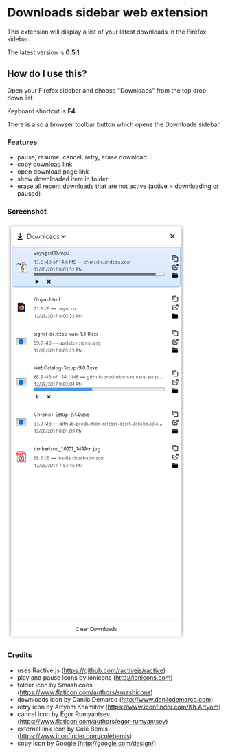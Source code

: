 # Downloads sidebar web extension

This extension will display a list of your latest downloads in the Firefox sidebar.

The latest version is **0.5.1**

## How do I use this?

Open your Firefox sidebar and choose "Downloads" from the top drop-down list.

Keyboard shortcut is **F4**.

There is also a browser toolbar button which opens the Downloads sidebar.

### Features

* pause, resume, cancel, retry, erase download
* copy download link
* open download page link
* show downloaded item in folder
* erase all recent downloads that are not active (active = downloading or paused)

### Screenshot

![](screenshot.png)

### Credits

* uses Ractive.js (https://github.com/ractivejs/ractive)
* play and pause icons by ionicons (http://ionicons.com)
* folder icon by Smashicons (https://www.flaticon.com/authors/smashicons)
* downloads icon by Danilo Demarco (http://www.danilodemarco.com)
* retry icon by Artyom Khamitov (https://www.iconfinder.com/Kh.Artyom)
* cancel icon by Egor Rumyantsev (https://www.flaticon.com/authors/egor-rumyantsev)
* external link icon by Cole Bemis (https://www.iconfinder.com/colebemis)
* copy icon by Google (http://google.com/design/)
